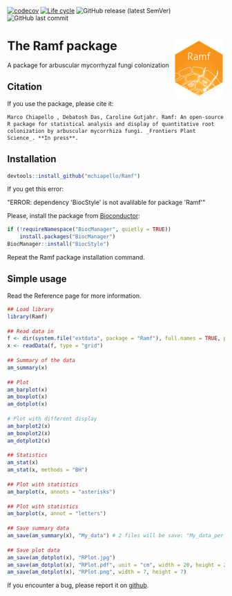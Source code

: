 [![codecov](https://codecov.io/gh/mchiapello/Ramf/branch/master/graph/badge.svg)](https://codecov.io/gh/mchiapello/Ramf)
[![Life cycle](https://img.shields.io/badge/lifecycle-stable-brightgreen.svg)](https://www.tidyverse.org/lifecycle/)
![GitHub release (latest SemVer)](https://img.shields.io/github/v/release/mchiapello/Ramf?sort=semver&style=plastic)
![GitHub last commit](https://img.shields.io/github/last-commit/mchiapello/Ramf?style=plastic)


# The **Ramf** package <img src="man/figures/logo.png" align="right" alt="" width="120" />
A package for arbuscular mycorrhyzal fungi colonization

## Citation
If you use the package, please cite it:

```
Marco Chiapello , Debatosh Das, Caroline Gutjahr. Ramf: An open-source R package for statistical analysis and display of quantitative root colonization by arbuscular mycorrhiza fungi. _Frontiers Plant Science_. **In press**.
```

## Installation
```r
devtools::install_github("mchiapello/Ramf")
```

If you get this error:

"ERROR: dependency 'BiocStyle' is not avalilable for package 'Ramf'"

Please, install the package from [Bioconductor](http://bioconductor.org/):

```r
if (!requireNamespace("BiocManager", quietly = TRUE))
    install.packages("BiocManager")
BiocManager::install("BiocStyle")
```

Repeat the Ramf package installation command.

## Simple usage
Read the Reference page for more information.


```r
## Load library
library(Ramf)

## Read data in
f <- dir(system.file("extdata", package = "Ramf"), full.names = TRUE, pattern = "grid.csv")
x <- readData(f, type = "grid")

## Summary of the data
am_summary(x)

## Plot
am_barplot(x)
am_boxplot(x)
am_dotplot(x)

# Plot with different display
am_barplot2(x)
am_boxplot2(x)
am_dotplot2(x)

## Statistics
am_stat(x)
am_stat(x, methods = "BH")

## Plot with statistics
am_barplot(x, annots = "asterisks")

## Plot with statistics
am_barplot(x, annot = "letters")

## Save summary data
am_save(am_summary(x), "My_data") # 2 files will be save: "My_data_per_Sample.csv" and "My_data_per_Replicate.csv"

## Save plot data
am_save(am_dotplot(x), "RPlot.jpg")
am_save(am_dotplot(x), "RPlot.pdf", unit = "cm", width = 20, height = 20, dpi = 300) # set image unit, dimention and quality
am_save(am_dotplot(x), "RPlot.png", width = 7, height = 7)
```



If you encounter a bug, please report it on [github](https://github.com/mchiapello/Ramf/issues).

